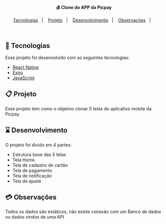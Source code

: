 <h4 align="center">
  💰 Clone do APP da Picpay
</h4>

<p align="center">
  <a href="#rocket-tecnologias">Tecnologias</a>&nbsp;&nbsp;&nbsp;|&nbsp;&nbsp;&nbsp;
  <a href="#-projeto">Projeto</a>&nbsp;&nbsp;&nbsp;|&nbsp;&nbsp;&nbsp;
  <a href="#-layout">Desenvolvimento</a>&nbsp;&nbsp;&nbsp;|&nbsp;&nbsp;&nbsp;
  <a href="#-layout">Observações</a>&nbsp;&nbsp;&nbsp;|&nbsp;&nbsp;&nbsp;
</p>

<br>

## 📡 Tecnologias

Esse projeto foi desenvolvido com as seguintes tecnologias:

- [React Native](https://reactnative.dev/)
- [Expo](https://docs.expo.io/guides/icons/)
- [JavaScript]()


## 📋 Projeto

Esse projeto tem como o objetivo clonar 5 telas do aplicativo mobile da Picpay. 

## ⌛ Desenvolvimento

O projeto foi divido em 4 partes: 

- Estrutura base das 5 telas
- Tela Home
- Tela de cadastro de cartão 
- Tela de pagamento
- Tela de notificação 
- Tela de ajuste

## 💳 Observações

Todos os dados são estáticos, não existe conexão com um Banco de dados ou dados vindos de uma API